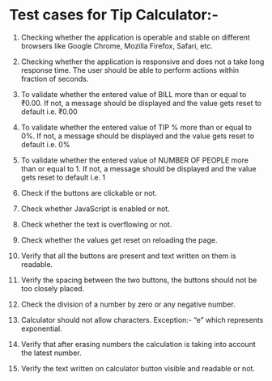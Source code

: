 # Test cases for Tip Calculator:-

1) Checking whether the application is operable and stable on different browsers like Google Chrome, Mozilla Firefox, Safari, etc.

2) Checking whether the application is responsive and does not a take long response time. The user
should be able to perform actions within fraction of seconds.

3) To validate whether the entered value of BILL more than or equal to ₹0.00. If not, a message should be displayed and the value gets reset to default i.e. ₹0.00

4) To validate whether the entered value of TIP % more than or equal to 0%. If not, a message should be displayed and the value gets reset to default i.e. 0%

5) To validate whether the entered value of NUMBER OF PEOPLE more than or equal to 1. If not, a message should be displayed and the value gets reset to default i.e. 1

6) Check if the buttons are clickable or not.

7) Check whether JavaScript is enabled or not.

8) Check whether the text is overflowing or not.

9) Check whether the values get reset on reloading the page.

10) Verify that all the buttons are present and text written on them is readable.

11) Verify the spacing between the two buttons, the buttons should not be too closely placed.

12) Check the division of a number by zero or any negative number.

13) Calculator should not allow characters. Exception:- “e” which represents exponential.

14) Verify that after erasing numbers the calculation is taking into account the latest number.

15) Verify the text written on calculator button visible and readable or not.
